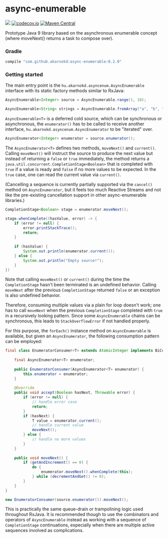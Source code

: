 # async-enumerable

<a href='https://travis-ci.org/akarnokd/async-enumerable/builds'><img src='https://travis-ci.org/akarnokd/async-enumerable.svg?branch=master'></a>
[![codecov.io](http://codecov.io/github/akarnokd/async-enumerable/coverage.svg?branch=master)](http://codecov.io/github/akarnokd/async-enumerable?branch=master)
[![Maven Central](https://maven-badges.herokuapp.com/maven-central/com.github.akarnokd/async-enumerable/badge.svg)](https://maven-badges.herokuapp.com/maven-central/com.github.akarnokd/async-enumerable)

Prototype Java 9 library based on the asynchronous enumerable concept (where moveNext() returns a task to compose over). 

### Gradle

```groovy
compile "com.github.akarnokd:async-enumerable:0.2.0"
```

### Getting started

The main entry point is the `hu.akarnokd.asyncenum.AsyncEnumerable` interface with its static factory methods similar to RxJava:

```java
AsyncEnumerable<Integer> source = AsyncEnumerable.range(1, 10);

AsyncEnumerable<String> strings = AsyncEnumerable.fromArray("a", "b", "c", "d");
```

`AsyncEnumerable<T>` is a deferred cold source, which can be synchronous or asynchronous, the 
`enumerator()` has to be called to receive another interface,
`hu.akarnokd.asyncenum.AsyncEnumerator` to be "iterated" over.

```java
AsyncEnumerator<Integer> enumerator = source.enumerator();
```

The `AsyncEnumerator<T>` defines two methods, `moveNext()` and `current()`. Calling `moveNext()` will instruct the
source to produce the next value but instead of returning a `false` or `true` immediately, the method returns a
`java.util.concurrent.CompletionStage<Boolean>` that is completed with `true` if a value is ready and `false` if no
more values to be expected. In the `true` case, one can read the current value via `current()`. 

(Cancelling a sequence is currently partially supported via the `cancel()` method on `AsyncEnumerator`,
but it feels too much Reactive Streams and not like the pre-existing cancellation support in
other async-enumerable libraries.)

```java
CompletionStage<Boolean> stage = enumerator.moveNext();

stage.whenComplete((hasValue, error) -> {
    if (error != null) {
        error.printStackTrace();
        return;
    }
    
    if (hasValue) {
        System.out.println(enumerator.current());
    } else {
        System.out.println("Empty source!");
    }
})
```

Note that calling `moveNext()` or `current()` during the time the `CompletionStage` hasn't been terminated is an 
undefined behavior. Calling `moveNext` after the previous `CompletionStage` returned `false` or an exception is
also undefined behavior.

Therefore, consuming multiple values via a plain for loop doesn't work; one has to call `moveNext` when the previous
`CompletionStage` completed with `true` in a recursively looking pattern. Since some `AsyncEnumerable` chains can
be synchronous, this leads to `StackOverflowError` if not handled properly. 

For this purpose, the `forEach()` instance method on `AsyncEnumerable` is available, but given an `AsyncEnumerator`, 
the following consumption pattern can be employed:

```java
final class EnumeratorConsumer<T> extends AtomicInteger implements BiConsumer<Boolean, Throwable> {
    
    final AsyncEnumerator<T> enumerator;
    
    public EnumeratorConsumer(AsyncEnumerator<T> enumerator) {
        this.enumerator = enumerator;
    }
    
    @Override
    public void accept(Boolean hasNext, Throwable error) {
        if (error != null) {
            // handle error case
            return;
        }
        if (hasNext) {
            T value = enumerator.current();
            // handle current value
            moveNext();   
        } else {
            // handle no more values
        }
    }
    
    public void moveNext() {
        if (getAndIncrement() == 0) {
            do {
                enumerator.moveNext().whenComplete(this);
            } while (decrementAndGet() != 0);
        }
    }
}

new EnumeratorConsumer(source.enumerator()).moveNext();
```

This is practically the same queue-drain or trampolining logic used throughout RxJava. It is recommended though
to use the combinators and operators of `AsyncEnumerable` instead as working with a sequence of `CompletionStage`
continuations, especially when there are multiple active sequences involved as complications.